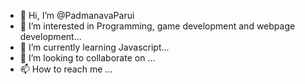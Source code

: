 - 👋 Hi, I’m @PadmanavaParui
- 👀 I’m interested in Programming, game development and webpage development...
- 🌱 I’m currently learning Javascript...
- 💞️ I’m looking to collaborate on ...
- 📫 How to reach me ...

<!---
PadmanavaParui/PadmanavaParui is a ✨ special ✨ repository because its `README.md` (this file) appears on your GitHub profile.
You can click the Preview link to take a look at your changes.
--->
